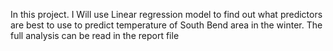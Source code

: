 In this project. I Will use Linear regression model to find out what predictors are best to use to predict temperature of South Bend area in the winter.
The full analysis can be read in the report file
